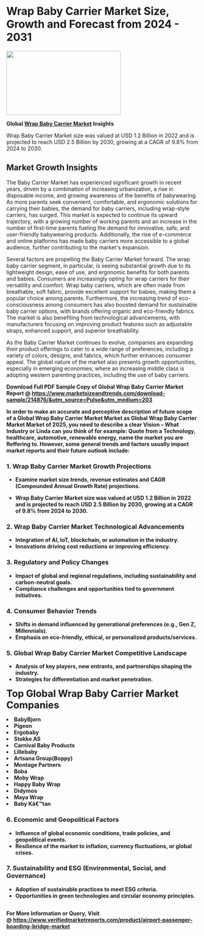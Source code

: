 <H1>Wrap Baby Carrier Market Size, Growth and Forecast from 2024 - 2031</H1><img class="aligncenter size-medium wp-image-584254" src="https://thirdeyenews.in/wp-content/uploads/2024/09/Global-Market-Research-300x168.jpeg" alt="" width="300" height="168" /><p><strong>Global&nbsp;<a href="https://www.marketsizeandtrends.com/download-sample/214876/&amp;utm_source=Pulse&amp;utm_medium=203">Wrap Baby Carrier Market</a> Insights</strong></p><p>Wrap Baby Carrier Market size was valued at USD 1.2 Billion in 2022 and is projected to reach USD 2.5 Billion by 2030, growing at a CAGR of 9.8% from 2024 to 2030.</p><p><h2>Market Growth Insights</h2> <p>The Baby Carrier Market has experienced significant growth in recent years, driven by a combination of increasing urbanization, a rise in disposable income, and growing awareness of the benefits of babywearing. As more parents seek convenient, comfortable, and ergonomic solutions for carrying their babies, the demand for baby carriers, including wrap-style carriers, has surged. This market is expected to continue its upward trajectory, with a growing number of working parents and an increase in the number of first-time parents fueling the demand for innovative, safe, and user-friendly babywearing products. Additionally, the rise of e-commerce and online platforms has made baby carriers more accessible to a global audience, further contributing to the market's expansion.</p> <p><strong></strong></p> <p>Several factors are propelling the Baby Carrier Market forward. The wrap baby carrier segment, in particular, is seeing substantial growth due to its lightweight design, ease of use, and ergonomic benefits for both parents and babies. Consumers are increasingly opting for wrap carriers for their versatility and comfort. Wrap baby carriers, which are often made from breathable, soft fabric, provide excellent support for babies, making them a popular choice among parents. Furthermore, the increasing trend of eco-consciousness among consumers has also boosted demand for sustainable baby carrier options, with brands offering organic and eco-friendly fabrics. The market is also benefiting from technological advancements, with manufacturers focusing on improving product features such as adjustable straps, enhanced support, and superior breathability.</p> <p>As the Baby Carrier Market continues to evolve, companies are expanding their product offerings to cater to a wide range of preferences, including a variety of colors, designs, and fabrics, which further enhances consumer appeal. The global nature of the market also presents growth opportunities, especially in emerging economies, where an increasing middle class is adopting western parenting practices, including the use of baby carriers.</p> <p><strong></p><p><span class=""><strong>Download Full PDF Sample Copy of Global Wrap Baby Carrier Market Report</strong> @ <a href="https://www.marketsizeandtrends.com/download-sample/214876/&amp;utm_source=Pulse&amp;utm_medium=203" target="_blank">https://www.marketsizeandtrends.com/download-sample/214876/&amp;utm_source=Pulse&amp;utm_medium=203</a></span></p><p>In order to make an accurate and perceptive description of future scope of a Global&nbsp;Wrap Baby Carrier Market Market as Global&nbsp;Wrap Baby Carrier Market Market of 2025, you need to describe a clear Vision &ndash; What Industry or Linda can you think of for example: Quote from a Technology, healthcare, automotive, renewable energy, name the market you are Reffering to. However, some general trends and factors usually impact market reports and their future outlook include:</p><h3>1.&nbsp;<strong>Wrap Baby Carrier Market Growth Projections</strong></h3><ul><li>Examine market size trends, revenue estimates and CAGR (Compounded Annual Growth Rate) projections.</li><li><p>Wrap Baby Carrier Market size was valued at USD 1.2 Billion in 2022 and is projected to reach USD 2.5 Billion by 2030, growing at a CAGR of 9.8% from 2024 to 2030.</p></li></ul><h3>2.&nbsp;<strong>Wrap Baby Carrier Market Technological Advancements</strong></h3><ul><li>Integration of AI, IoT, blockchain, or automation in the industry.</li><li>Innovations driving cost reductions or improving efficiency.</li></ul><h3>3.&nbsp;<strong>Regulatory and Policy Changes</strong></h3><ul><li>Impact of global and regional regulations, including sustainability and carbon-neutral goals.</li><li>Compliance challenges and opportunities tied to government initiatives.</li></ul><h3>4.&nbsp;<strong>Consumer Behavior Trends</strong></h3><ul><li>Shifts in demand influenced by generational preferences (e.g., Gen Z, Millennials).</li><li>Emphasis on eco-friendly, ethical, or personalized products/services.</li></ul><h3>5.&nbsp;<strong>Global Wrap Baby Carrier Market Competitive Landscape</strong></h3><ul><li>Analysis of key players, new entrants, and partnerships shaping the industry.</li><li>Strategies for differentiation and market penetration.</li></ul><p data-pm-slice="1 1 []"><span style="color: inherit; font-family: inherit; font-size: 25px;">Top Global Wrap Baby Carrier Market Companies</span></p><div class="" data-test-id=""><p><li>BabyBjorn</li><li> Pigeon</li><li> Ergobaby</li><li> Stokke AS</li><li> Carnival Baby Products</li><li> Lillebaby</li><li> Artsana Group(Boppy)</li><li> Montage Partners</li><li> Boba</li><li> Moby Wrap</li><li> Happy Baby Wrap</li><li> Didymos</li><li> Maya Wrap</li><li> Baby Kâ€™tan</li></p></div><h3>6.&nbsp;<strong>Economic and Geopolitical Factors</strong></h3><ul><li>Influence of global economic conditions, trade policies, and geopolitical events.</li><li>Resilience of the market to inflation, currency fluctuations, or global crises.</li></ul><h3>7.&nbsp;<strong>Sustainability and ESG (Environmental, Social, and Governance)</strong></h3><ul><li>Adoption of sustainable practices to meet ESG criteria.</li><li>Opportunities in green technologies and circular economy principles.</li></ul><h2><strong style="font-size: 14px;">For More Information or Query, Visit @&nbsp;</strong><a style="background-color: #ffffff; font-size: 14px;" href="https://www.marketsizeandtrends.com/report/wrap-baby-carrier-market/" target="_blank">https://www.verifiedmarketreports.com/product/airport-passenger-boarding-bridge-market</a></h2>
